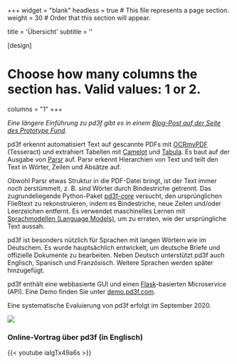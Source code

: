 +++
widget = "blank"
headless = true  # This file represents a page section.
weight = 30  # Order that this section will appear.

title = 'Übersicht'
subtitle = ''

[design]
  # Choose how many columns the section has. Valid values: 1 or 2.
  columns = "1"
+++

*Eine längere Einführung zu pd3f gibt es in einem [Blog-Post auf der Seite des Prototype Fund](https://demoweek.prototypefund.de/projects/06-ddd.html).*

pd3f erkennt automatisiert Text auf gescannte PDFs mit [OCRmyPDF](https://github.com/jbarlow83/OCRmyPDF) (Tesseract) und extrahiert Tabellen mit [Camelot](https://github.com/camelot-dev/camelot) und [Tabula](https://github.com/tabulapdf/tabula).
Es baut auf der Ausgabe von [Parsr](https://github.com/axa-group/Parsr) auf.
Parsr erkennt Hierarchien von Text und teilt den Text in Wörter, Zeilen und Absätze auf.

Obwohl Parsr etwas Struktur in die PDF-Datei bringt, ist der Text immer noch zerstümmelt, z. B. sind Wörter durch Bindestriche getrennt.
Das zugrundeliegende Python-Paket [pd3f-core](https://github.com/pd3f/pd3f-core) versucht, den ursprünglichen Fließtext zu rekonstruieren, indem es Bindestriche, neue Zeilen und/oder Leerzeichen entfernt.
Es verwendet maschinelles Lernen mit [Sprachmodellen (Language Models)](https://machinelearningmastery.com/statistical-language-modeling-and-neural-language-models/), um zu erraten, wie der ursprüngliche Text aussah.

pd3f ist besonders nützlich für Sprachen mit langen Wörtern wie im Deutschem.
Es wurde hauptsächlich entwickelt, um deutsche Briefe und offizielle Dokumente zu bearbeiten.
Neben Deutsch unterstützt pd3f auch Englisch, Spanisch und Französisch.
Weitere Sprachen werden später hinzugefügt.

pd3f enthält eine webbasierte GUI und einen [Flask](https://flask.palletsprojects.com/)-basierten Microservice (API).
Eine Demo finden Sie unter [demo.pd3f.com](https://demo.pd3f.com).

Eine systematische Evaluierung von pd3f erfolgt im September 2020.


![](/media/flow.jpg)

### Online-Vortrag über pd3f (in Englisch)

{{< youtube iaIgTx49a6s >}}
